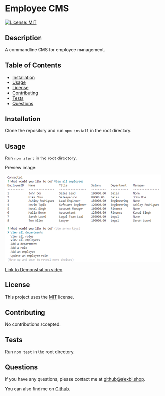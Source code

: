 # Employee CMS

[![License: MIT](https://img.shields.io/badge/License-MIT-yellow.svg)](https://opensource.org/licenses/MIT)

## Description

A commandline CMS for employee management.

## Table of Contents

* [Installation](#installation)
* [Usage](#usage)
* [License](#license)
* [Contributing](#contributing)
* [Tests](#tests)
* [Questions](#questions)

## Installation

Clone the repository and run ```npm install``` in the root directory.

## Usage

Run ```npm start``` in the root directory.

Preview image:

![Preview image](preview.png)

[Link to Demonstration video](https://drive.google.com/file/d/19L6nFaoTeTAFGh_mXYjpCoDJGyLTRv_B/view?usp=sharing)

## License

This project uses the [MIT](https://opensource.org/licenses/MIT) license.

## Contributing

No contributions accepted.

## Tests

Run ```npm test``` in the root directory.

## Questions

If you have any questions, please contact me at [github@alexbi.shop](mailto:github@alexbi.shop).

You can also find me on [Github](https://github.com/alexbishopbootcamp).

